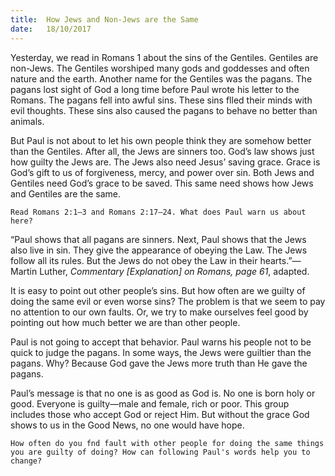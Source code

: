 ```yaml
---
title:  How Jews and Non-Jews are the Same
date:   18/10/2017
---
```


Yesterday, we read in Romans 1 about the sins of the Gentiles. Gentiles are non-Jews. The Gentiles worshiped many gods and goddesses and often nature and the earth. Another name for the Gentiles was the pagans. The pagans lost sight of God a long time before Paul wrote his letter to the Romans. The pagans fell into awful sins. These sins flled their minds with evil thoughts. These sins also caused the pagans to behave no better than animals. 

But Paul is not about to let his own people think they are somehow better than the Gentiles. After all, the Jews are sinners too. God’s law shows just how guilty the Jews are. The Jews also need Jesus’ saving grace. Grace is God’s gift to us of forgiveness, mercy, and power over sin. Both Jews and Gentiles need God’s grace to be saved. This same need shows how Jews and Gentiles are the same. 

`Read Romans 2:1–3 and Romans 2:17–24. What does Paul warn us about here?`

“Paul shows that all pagans are sinners. Next, Paul shows that the Jews also live in sin. They give the appearance of obeying the Law. The Jews follow all its rules. But the Jews do not obey the Law in their hearts.”—Martin Luther, *Commentary  [Explanation] on Romans, page 61*, adapted. 

It is easy to point out other people’s sins. But how often are we guilty of doing the same evil or even worse sins? The problem is that we seem to pay no attention to our own faults. Or, we try to make ourselves feel good by pointing out how much better we are than other people.

Paul is not going to accept that behavior. Paul warns his people not to be quick to judge the pagans. In some ways, the Jews were guiltier than the pagans. Why? Because God gave the Jews more truth than He gave the pagans. 

Paul’s message is that no one is as good as God is. No one is born holy or good. Everyone is guilty—male and female, rich or poor. This group includes those who accept God or reject Him. But without the grace God shows to us in the Good News, no one would have hope.

`How often do you fnd fault with other people for doing the same things you are guilty of doing? How can following Paul's words help you to change?`
